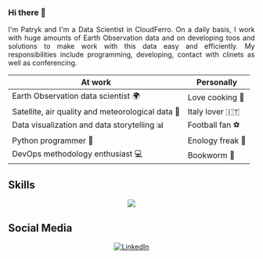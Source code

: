 ### Hi there 👋
<p style='text-align: justify;'>
I'm Patryk and I'm a Data Scientist in CloudFerro. 
On a daily basis, I work with huge amounts of Earth Observation data and on developing toos and solutions to make work with this data easy and efficiently.
My responsibilities include programming, developing, contact with clinets as well as conferencing.
</div>

<div align="center">
  
| At work                                                  | Personally                        |
|----------------------------------------------------------|-----------------------------------|
| Earth Observation data scientist :earth_africa:       | Love cooking :fork_and_knife:  |
| Satellite, air quality and meteorological data :satellite: | Italy lover :it:               |
| Data visualization and data storytelling :bar_chart:  | Football fan :soccer:          |
| Python programmer :snake:                             | Enology freak :wine_glass:     |
| DevOps methodology enthusiast :computer:              | Bookworm :green_book:          |

</div>

## Skills

<p align="center">
  <a href="https://skillicons.dev">
    <img src="https://skillicons.dev/icons?i=py,r,git,linux,bash,docker,postgres,openstack,vscode" />
  </a>
</p>



## Social Media

<div align="center">

[![LinkedIn](https://img.shields.io/badge/LinkedIn-0077B5?style=for-the-badge&logo=linkedin&logoColor=white)](https://www.linkedin.com/in/patryk-grzybowski-815651199/)

</div>

<!--
**PatrykGrzybowski/PatrykGrzybowski** is a ✨ _special_ ✨ repository because its `README.md` (this file) appears on your GitHub profile.

Here are some ideas to get you started:

- 🔭 I’m currently working on ...
- 🌱 I’m currently learning ...
- 👯 I’m looking to collaborate on ...
- 🤔 I’m looking for help with ...
- 💬 Ask me about ...
- 📫 How to reach me: ...
- 😄 Pronouns: ...
- ⚡ Fun fact: ...
-->
